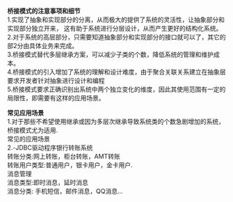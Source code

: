 **桥接模式的注意事项和细节**<br/>
1.实现了抽象和实现部分的分离，从而极大的提供了系统的灵活性，让抽象部分和实现部分独立开来，
这有助于系统进行分层设计，从而产生更好的结构化系统。<br/>
2.对于系统的高层部分，只需要知道抽象部分和实现部分的接口就可以了，其它的部2分由具体业务来完成。<br/>
3.桥接模式替代多层继承方案，可以减少子类的个数，降低系统的管理和维护成本。<br/>
4.桥接模式的引入增加了系统的理解和设计难度，由于聚合关联关系建立在抽象层要求开发者针对抽象进行设计和编程<br/>
5.桥接模式要求正确识别出系统中两个独立变化的维度，因此其使用范围有一定的局限性，即需要有这样的应用场景。<br/>

**常见应用场景**<br/>
1.对于那些不希望使用继承或因为多层次继承导致系统类的个数急剧增加的系统，桥接模式尤为适用.<br/>
常见的应用场景<br/>
2.-JDBC驱动程序银行转账系统<br/>
转账分类:网上转账，柜台转账，AMT转账<br/>
转账用户类型:普通用户，银卡用户，金卡用户.<br/>
消息管理<br/>
消息类型:即时消息，延时消息<br/>
消息分类: 手机短信，邮件消息，QQ消息...<br/>